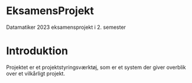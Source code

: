 # EksamensProjekt
Datamatiker 2023 eksamensprojekt i 2. semester

# Introduktion

Projektet er et projektstyringsværktøj, som er et system der giver overblik over et vilkårligt projekt.
